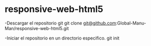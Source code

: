 # responsive-web-html5
-Descargar el repositorio git
 git clone git@github.com:Global-Manu-Man/responsive-web-html5.git
 
-Iniciar el repositorio en un directorio especifico.
 git init
